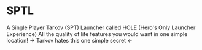 # SPTL
A Single Player Tarkov (SPT) Launcher called HOLE (Hero's Only Launcher Experience)
All the quality of life features you would want in one simple location!
-> Tarkov hates this one simple secret <-
